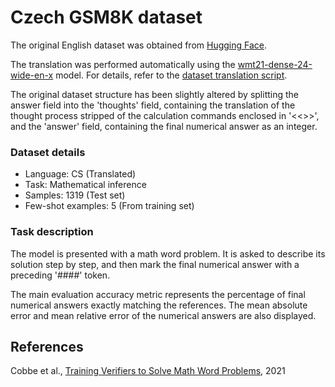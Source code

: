 # Czech GSM8K dataset

The original English dataset was obtained from [Hugging Face](https://huggingface.co/datasets/gsm8k).

The translation was performed automatically using the [wmt21-dense-24-wide-en-x](https://huggingface.co/facebook/wmt21-dense-24-wide-en-x) model. For details, refer to the [dataset translation script](../dataset_translation.py).

The original dataset structure has been slightly altered by splitting the answer field into the 'thoughts' field, containing the translation of the thought process stripped of the calculation commands enclosed in '<<>>', and the 'answer' field, containing the final numerical answer as an integer.

### Dataset details

- Language: CS (Translated)
- Task: Mathematical inference
- Samples: 1319 (Test set)
- Few-shot examples: 5 (From training set)

### Task description

The model is presented with a math word problem. It is asked to describe its solution step by step, and then mark the final numerical answer with a preceding '####' token.

The main evaluation accuracy metric represents the percentage of final numerical answers exactly matching the references. The mean absolute error and mean relative error of the numerical answers are also displayed.

## References

Cobbe et al., [Training Verifiers to Solve Math Word Problems](https://arxiv.org/abs/2110.14168), 2021
